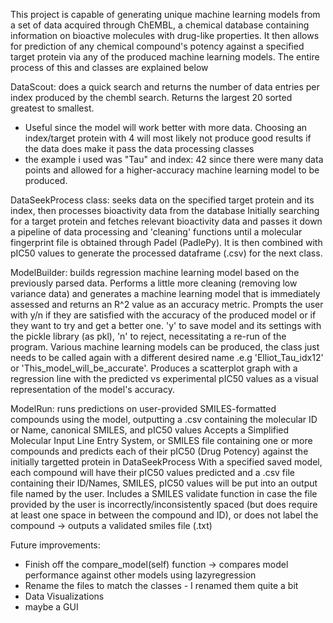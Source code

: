 This project is capable of generating unique machine learning models from a set of data acquired through ChEMBL, a chemical database containing information on bioactive molecules with drug-like properties.
It then allows for prediction of any chemical compound's potency against a specified target protein via any of the produced machine learning models. The entire process of this and classes are explained below

DataScout: does a quick search and returns the number of data entries per index produced by the chembl search. Returns the largest 20 sorted greatest to smallest.
- Useful since the model will work better with more data. Choosing an index/target protein with 4 will most likely not produce good results if the data does make it pass the data processing classes
- the example i used was "Tau" and index: 42 since there were many data points and allowed for a higher-accuracy machine learning model to be produced. 

DataSeekProcess class: seeks data on the specified target protein and its index, then processes bioactivity data from the database
Initially searching for a target protein and fetches relevant bioactivity data and passes it down a pipeline of data processing and 'cleaning' functions until a molecular fingerprint file is obtained through Padel (PadlePy). 
It is then combined with pIC50 values to generate the processed dataframe (.csv) for the next class.

ModelBuilder: builds regression machine learning model based on the previously parsed data.
Performs a little more cleaning (removing low variance data) and generates a machine learning model that is immediately assessed and returns an R^2 value as an accuracy metric.
Prompts the user with y/n if they are satisfied with the accuracy of the produced model or if they want to try and get a better one. 'y' to save model and its settings with the pickle library (as pkl), 'n' to reject, necessitating a re-run of the program.
Various machine learning models can be produced, the class just needs to be called again with a different desired name .e.g 'Elliot_Tau_idx12' or 'This_model_will_be_accurate'. 
Produces a scatterplot graph with a regression line with the predicted vs experimental pIC50 values as a visual representation of the model's accuracy.

ModelRun: runs predictions on user-provided SMILES-formatted compounds using the model, outputting a .csv containing the molecular ID or Name, canonical SMILES, and pIC50 values
Accepts a Simplified Molecular Input Line Entry System, or SMILES file containing one or more compounds and predicts each of their pIC50 (Drug Potency) against the initially targetted protein in DataSeekProcess
With a specified saved model, each compound will have their pIC50 values predicted and a .csv file containing their ID/Names, SMILES, pIC50 values will be put into an output file named by the user.
Includes a SMILES validate function in case the file provided by the user is incorrectly/inconsistently spaced (but does require at least one space in between the compound and ID), or does not label the compound -> outputs a validated smiles file (.txt)


Future improvements:
- Finish off the compare_model(self) function -> compares model performance against other models using lazyregression
- Rename the files to match the classes - I renamed them quite a bit
- Data Visualizations
- maybe a GUI
